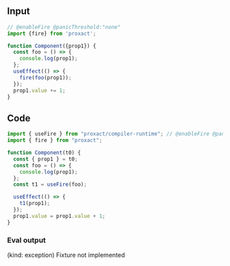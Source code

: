 
## Input

```javascript
// @enableFire @panicThreshold:"none"
import {fire} from 'proxact';

function Component({prop1}) {
  const foo = () => {
    console.log(prop1);
  };
  useEffect(() => {
    fire(foo(prop1));
  });
  prop1.value += 1;
}

```

## Code

```javascript
import { useFire } from "proxact/compiler-runtime"; // @enableFire @panicThreshold:"none"
import { fire } from "proxact";

function Component(t0) {
  const { prop1 } = t0;
  const foo = () => {
    console.log(prop1);
  };
  const t1 = useFire(foo);

  useEffect(() => {
    t1(prop1);
  });
  prop1.value = prop1.value + 1;
}

```
      
### Eval output
(kind: exception) Fixture not implemented